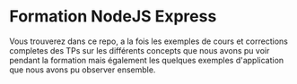 # Formation NodeJS Express

Vous trouverez dans ce repo, a la fois les exemples de cours et corrections completes des TPs sur les différents concepts que nous avons pu voir pendant la formation mais également les quelques exemples d'application que nous avons pu observer ensemble. 
